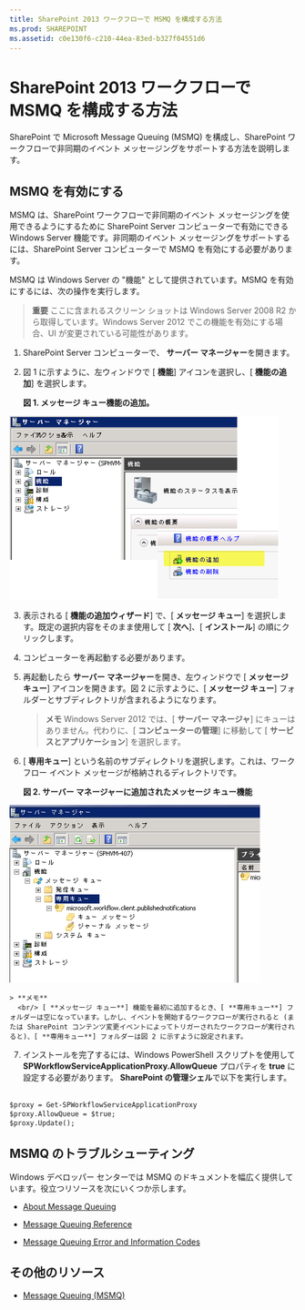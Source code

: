 ```yaml
---
title: SharePoint 2013 ワークフローで MSMQ を構成する方法
ms.prod: SHAREPOINT
ms.assetid: c0e130f6-c210-44ea-83ed-b327f04551d6
---
```



# SharePoint 2013 ワークフローで MSMQ を構成する方法
SharePoint で Microsoft Message Queuing (MSMQ) を構成し、SharePoint ワークフローで非同期のイベント メッセージングをサポートする方法を説明します。 
## MSMQ を有効にする

MSMQ は、SharePoint ワークフローで非同期のイベント メッセージングを使用できるようにするために SharePoint Server コンピューターで有効にできる Windows Server 機能です。非同期のイベント メッセージングをサポートするには、SharePoint Server コンピューターで MSMQ を有効にする必要があります。
  
    
    
MSMQ は Windows Server の "機能" として提供されています。MSMQ を有効にするには、次の操作を実行します。
  
    
    

> **重要**
> ここに含まれるスクリーン ショットは Windows Server 2008 R2 から取得しています。Windows Server 2012 でこの機能を有効にする場合、UI が変更されている可能性があります。 
  
    
    


1. SharePoint Server コンピューターで、 **サーバー マネージャー**を開きます。
    
  
2. 図 1 に示すように、左ウィンドウで [ **機能**] アイコンを選択し、[ **機能の追加**] を選択します。
    
   **図 1. メッセージ キュー機能の追加。**

  

![図 1. メッセージ キュー機能の追加。](images/ng_MsmqFeature.png)
  

  

  
3. 表示される [ **機能の追加ウィザード**] で、[ **メッセージ キュー**] を選択します。既定の選択内容をそのまま使用して [ **次へ**]、[ **インストール**] の順にクリックします。
    
  
4. コンピューターを再起動する必要があります。
    
  
5. 再起動したら **サーバー マネージャー**を開き、左ウィンドウで [ **メッセージ キュー**] アイコンを開きます。図 2 に示すように、[ **メッセージ キュー**] フォルダーとサブディレクトリが含まれるようになります。
    
    > **メモ**
      > Windows Server 2012 では、[ **サーバー マネージャ**] にキューはありません。代わりに、[ **コンピューターの管理**] に移動して [ **サービスとアプリケーション**] を選択します。 
6. [ **専用キュー**] という名前のサブディレクトリを選択します。これは、ワークフロー イベント メッセージが格納されるディレクトリです。
    
   **図 2. サーバー マネージャーに追加されたメッセージ キュー機能**

  

![図 2. Ser に追加されたメッセージキュー機能](images/ng_MsmqQueues.png)
  

    
    
    
    > **メモ**
      <br/> [ **メッセージ キュー**] 機能を最初に追加するとき、[ **専用キュー**] フォルダーは空になっています。しかし、イベントを開始するワークフローが実行されると (または SharePoint コンテンツ変更イベントによってトリガーされたワークフローが実行されると)、[ **専用キュー**] フォルダーは図 2 に示すように設定されます。 
7. インストールを完了するには、Windows PowerShell スクリプトを使用して **SPWorkflowServiceApplicationProxy.AllowQueue** プロパティを **true** に設定する必要があります。 **SharePoint の管理シェル**で以下を実行します。
    
  ```
  
$proxy = Get-SPWorkflowServiceApplicationProxy
$proxy.AllowQueue = $true;
$proxy.Update();

  ```


## MSMQ のトラブルシューティング

Windows デベロッパー センターでは MSMQ のドキュメントを幅広く提供しています。役立つリソースを次にいくつか示します。
  
    
    

-  [About Message Queuing](http://msdn.microsoft.com/ja-jp/library/windows/desktop/ms706032%28v=vs.85%29.aspx)
    
  
-  [Message Queuing Reference](http://msdn.microsoft.com/ja-jp/library/windows/desktop/ms700112%28v=vs.85%29.aspx)
    
  
-  [Message Queuing Error and Information Codes](http://msdn.microsoft.com/ja-jp/library/windows/desktop/ms700106%28v=vs.85%29.aspx)
    
  

## その他のリソース
<a name="bk_addresources"> </a>


-  [Message Queuing (MSMQ)](http://msdn.microsoft.com/ja-jp/library/windows/desktop/ms711472%28v=vs.85%29.aspx)
    
  

  
    
    

